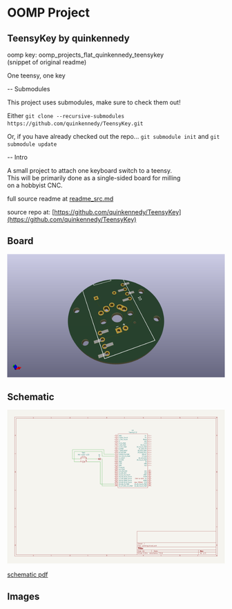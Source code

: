# OOMP Project  
## TeensyKey  by quinkennedy  
  
oomp key: oomp_projects_flat_quinkennedy_teensykey  
(snippet of original readme)  
  
One teensy, one key  
  
-- Submodules  
  
This project uses submodules, make sure to check them out!  
  
Either `git clone --recursive-submodules https://github.com/quinkennedy/TeensyKey.git`  
  
Or, if you have already checked out the repo... `git submodule init` and `git submodule update`  
  
-- Intro  
  
A small project to attach one keyboard switch to a teensy.  
This will be primarily done as a single-sided board for milling  
on a hobbyist CNC.  
  
  full source readme at [readme_src.md](readme_src.md)  
  
source repo at: [https://github.com/quinkennedy/TeensyKey](https://github.com/quinkennedy/TeensyKey)  
## Board  
  
[![working_3d.png](working_3d_600.png)](working_3d.png)  
## Schematic  
  
[![working_schematic.png](working_schematic_600.png)](working_schematic.png)  
  
[schematic pdf](working_schematic.pdf)  
## Images  
